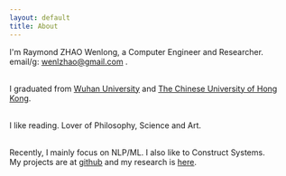 ```yaml
---
layout: default
title: About
---
```

I'm Raymond ZHAO Wenlong, a Computer Engineer and Researcher.   
email/g: wenlzhao@gmail.com .  
<br>  

I graduated from [Wuhan University](https://en.whu.edu.cn/) and [The Chinese University of Hong Kong](http://www.cuhk.edu.hk/english/index.html).    
<br>  

I like reading.  Lover of Philosophy, Science and Art.     
<br>  

Recently, I mainly focus on NLP/ML.  I also like to Construct Systems.  
My projects are at [github](https://github.com/muyun) and my research is [here](http://muyun.github.io/research/).  
<br>

